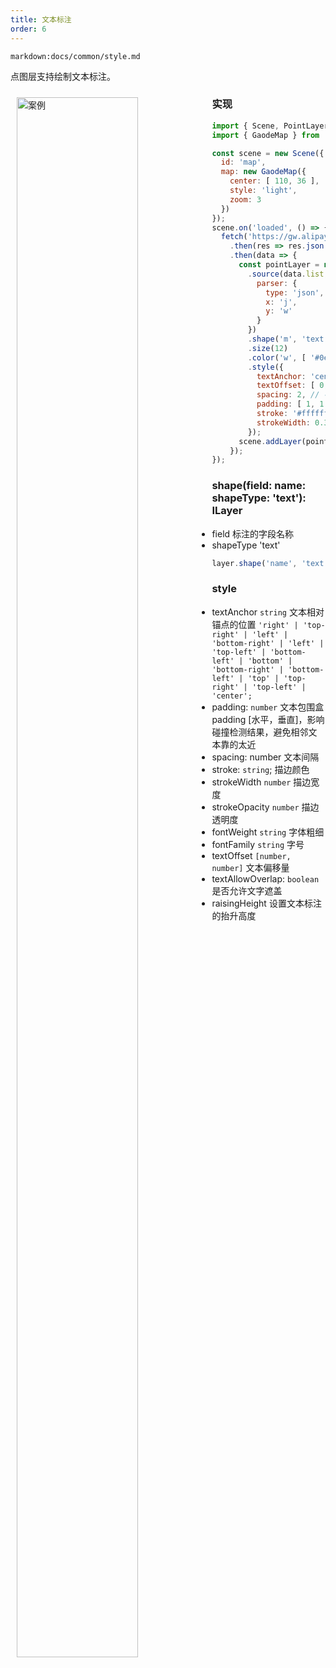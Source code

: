 ```yaml
---
title: 文本标注
order: 6
---
```

`markdown:docs/common/style.md`

点图层支持绘制文本标注。

<div>
  <div style="width:60%;float:left; margin: 10px;">
    <img  width="80%" alt="案例" src='https://gw.alipayobjects.com/mdn/antv_site/afts/img/A*7blvQ4v7Q1UAAAAAAAAAAABkARQnAQ'>
  </div>
</div>

### 实现

```javascript
import { Scene, PointLayer } from '@antv/l7';
import { GaodeMap } from '@antv/l7-maps';

const scene = new Scene({
  id: 'map',
  map: new GaodeMap({
    center: [ 110, 36 ],
    style: 'light',
    zoom: 3
  })
});
scene.on('loaded', () => {
  fetch('https://gw.alipayobjects.com/os/rmsportal/oVTMqfzuuRFKiDwhPSFL.json')
    .then(res => res.json())
    .then(data => {
      const pointLayer = new PointLayer({})
        .source(data.list, {
          parser: {
            type: 'json',
            x: 'j',
            y: 'w'
          }
        })
        .shape('m', 'text')
        .size(12)
        .color('w', [ '#0e0030', '#0e0030', '#0e0030' ])
        .style({
          textAnchor: 'center', // 文本相对锚点的位置 center|left|right|top|bottom|top-left
          textOffset: [ 0, 0 ], // 文本相对锚点的偏移量 [水平, 垂直]
          spacing: 2, // 字符间距
          padding: [ 1, 1 ], // 文本包围盒 padding [水平，垂直]，影响碰撞检测结果，避免相邻文本靠的太近
          stroke: '#ffffff', // 描边颜色
          strokeWidth: 0.3, // 描边宽度
        });
      scene.addLayer(pointLayer);
    });
});

```

### shape(field: name: shapeType: 'text'): ILayer

- field 标注的字段名称
- shapeType 'text'

```javascript
layer.shape('name', 'text');
```

### style

- textAnchor `string` 文本相对锚点的位置
  `'right' | 'top-right' | 'left' | 'bottom-right' | 'left' | 'top-left' | 'bottom-left' | 'bottom' | 'bottom-right' | 'bottom-left' | 'top' | 'top-right' | 'top-left' | 'center';`
- padding: `number` 文本包围盒 padding [水平，垂直]，影响碰撞检测结果，避免相邻文本靠的太近
- spacing: number 文本间隔
- stroke: `string`; 描边颜色
- strokeWidth `number` 描边宽度
- strokeOpacity `number` 描边透明度
- fontWeight `string` 字体粗细
- fontFamily `string` 字号
- textOffset `[number, number]` 文本偏移量
- textAllowOverlap: `boolean` 是否允许文字遮盖
- raisingHeight 设置文本标注的抬升高度
